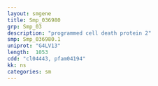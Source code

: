 ```yaml
---
layout: smgene
title: Smp_036980
grp: Smp_03
description: "programmed cell death protein 2"
smp: Smp_036980.1
uniprot: "G4LV13"
length:  1053
cdd: "cl04443, pfam04194"
kk: ns
categories: sm
---
```

